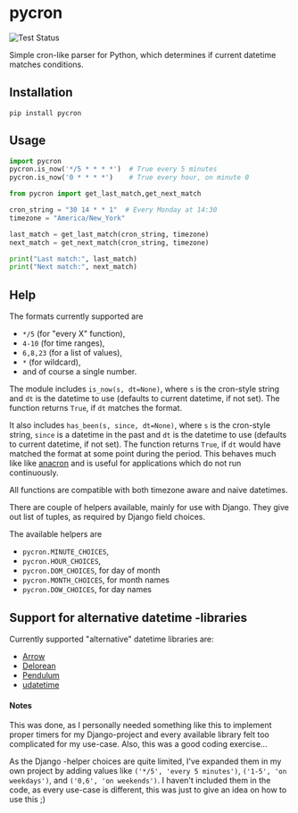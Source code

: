 # pycron

![Test Status](https://github.com/kipe/pycron/actions/workflows/python-test.yml/badge.svg?branch=main)

Simple cron-like parser for Python, which determines if current datetime matches conditions.

## Installation

`pip install pycron`

## Usage

```python
import pycron
pycron.is_now('*/5 * * * *')  # True every 5 minutes
pycron.is_now('0 * * * *')    # True every hour, on minute 0
```

```python
from pycron import get_last_match,get_next_match

cron_string = "30 14 * * 1"  # Every Monday at 14:30
timezone = "America/New_York"

last_match = get_last_match(cron_string, timezone)
next_match = get_next_match(cron_string, timezone)

print("Last match:", last_match)
print("Next match:", next_match)
```



## Help

The formats currently supported are

- `*/5` (for "every X" function),
- `4-10` (for time ranges),
- `6,8,23` (for a list of values),
- `*` (for wildcard),
- and of course a single number.

The module includes `is_now(s, dt=None)`, where `s` is the cron-style string
and `dt` is the datetime to use (defaults to current datetime, if not set).
The function returns `True`, if `dt` matches the format.

It also includes `has_been(s, since, dt=None)`, where `s` is the cron-style string,
`since` is a datetime in the past and `dt` is the datetime to use (defaults to current datetime, if not set).
The function returns `True`, if `dt` would have matched the format at some point during the period.
This behaves much like like [anacron](https://en.wikipedia.org/wiki/Anacron) and is useful for applications which do not run continuously.

All functions are compatible with both timezone aware and naive datetimes.

There are couple of helpers available, mainly for use with Django.
They give out list of tuples, as required by Django field choices.

The available helpers are

- `pycron.MINUTE_CHOICES`,
- `pycron.HOUR_CHOICES`,
- `pycron.DOM_CHOICES`, for day of month
- `pycron.MONTH_CHOICES`, for month names
- `pycron.DOW_CHOICES`, for day names

## Support for alternative datetime -libraries

Currently supported "alternative" datetime libraries are:

- [Arrow](http://arrow.readthedocs.io/en/latest/)
- [Delorean](http://delorean.readthedocs.io/en/latest/)
- [Pendulum](https://pendulum.eustace.io/)
- [udatetime](https://github.com/freach/udatetime)

#### Notes

This was done, as I personally needed something like this to implement proper timers for my Django-project and
every available library felt too complicated for my use-case. Also, this was a good coding exercise...

As the Django -helper choices are quite limited, I've expanded them in my own project by adding values like
`('*/5', 'every 5 minutes')`, `('1-5', 'on weekdays')`, and `('0,6', 'on weekends')`.
I haven't included them in the code, as every use-case is different, this was just to give an idea on how to use this ;)
